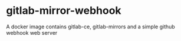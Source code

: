 # gitlab-mirror-webhook
A docker image contains gitlab-ce, gitlab-mirrors and a simple github webhook web server
